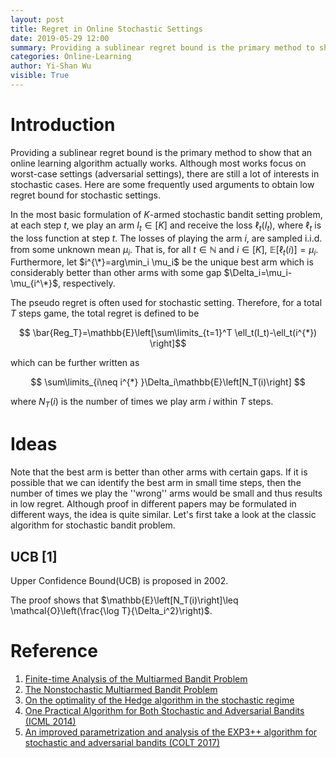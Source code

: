 ```yaml
---
layout: post
title: Regret in Online Stochastic Settings
date: 2019-05-29 12:00
summary: Providing a sublinear regret bound is the primary method to show that an online learning algorithm actually works. Although most works focus on adversarial settings, there are still a lot of interests in stochastic cases. Here are some frequently used arguments to obtain low regret bound for stochastic settings.
categories: Online-Learning
author: Yi-Shan Wu
visible: True
---
```


# Introduction

Providing a sublinear regret bound is the primary method to show that an online learning algorithm actually works. Although most works focus on worst-case settings (adversarial settings), there are still a lot of interests in stochastic cases. Here are some frequently used arguments to obtain low regret bound for stochastic settings.

In the most basic formulation of $K$-armed stochastic bandit setting problem, at each step $t$, we play an arm $I_t\in [K]$ and receive the loss $\ell_t(I_t)$, where $\ell_t$ is the loss function at step $t$. The losses of playing the arm $i$, are sampled i.i.d. from some unknown mean $\mu_i$. That is, for all $t\in \mathbb{N}$ and $i\in [K]$, $\mathbb{E}\left[\ell_t(i)\right]=\mu_i$. Furthermore, let $i^{\*}=arg\min_i \mu_i$ be the unique best arm which is considerably better than other arms with some gap $\Delta_i=\mu_i-\mu_{i^\*}$, respectively.

The pseudo regret is often used for stochastic setting. Therefore, for a total $T$ steps game, the total regret is defined to be

$$ \bar{Reg_T}=\mathbb{E}\left[\sum\limits_{t=1}^T \ell_t(I_t)-\ell_t(i^{*}) \right]$$

which can be further written as

$$ \sum\limits_{i\neq i^{*} }\Delta_i\mathbb{E}\left[N_T(i)\right]  $$

where $N_T(i)$ is the number of times we play arm $i$ within $T$ steps.


# Ideas

Note that the best arm is better than other arms with certain gaps. If it is possible that we can identify the best arm in small  time steps, then the number of times we play the ''wrong'' arms would be small and thus results in low regret. Although proof in different papers may be formulated in different ways, the idea is quite similar. Let's first take a look at the classic algorithm for stochastic bandit problem.

## UCB \[1\]
Upper Confidence Bound(UCB) is proposed in 2002. 


The proof shows that $\mathbb{E}\left[N_T(i)\right]\leq \mathcal{O}\left(\frac{\log T}{\Delta_i^2}\right)$.







# Reference

1. [Finite-time Analysis of the Multiarmed Bandit Problem](https://link.springer.com/article/10.1023/A:1013689704352)
1. [The Nonstochastic Multiarmed Bandit Problem](https://epubs.siam.org/doi/abs/10.1137/S0097539701398375?casa_token=zXo4I7PhVt0AAAAA:eImrtCW6kfJqiLcIzNRUCpoedDQOCxJ8VQYMbHXB4t9Ca9jR7Gvxf6ONMP2O8S3tvo_K0VqRi3dU)
1. [On the optimality of the Hedge algorithm in the stochastic regime](https://arxiv.org/abs/1809.01382)
1. [One Practical Algorithm for Both Stochastic and Adversarial Bandits (ICML 2014)](http://proceedings.mlr.press/v32/seldinb14.html)
1. [An improved parametrization and analysis of the EXP3++ algorithm for stochastic and adversarial bandits (COLT 2017)](https://arxiv.org/abs/1702.06103)



